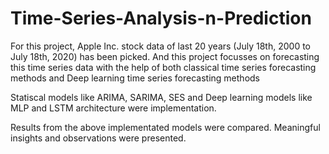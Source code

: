 # Time-Series-Analysis-n-Prediction

For this project, Apple Inc. stock data of last 20 years (July 18th, 2000 to July 18th, 2020) has been picked. And this project focusses on forecasting this time series data with the help of both classical time series forecasting methods and Deep learning time series forecasting methods

Statiscal models like ARIMA, SARIMA, SES and Deep learning models like MLP and LSTM architecture were implementation.

Results from the above implementated models were compared. Meaningful insights and observations were presented.
